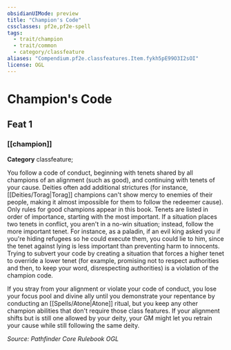 ```yaml
---
obsidianUIMode: preview
title: "Champion's Code"
cssclasses: pf2e,pf2e-spell
tags:
  - trait/champion
  - trait/common
  - category/classfeature
aliases: "Compendium.pf2e.classfeatures.Item.fykh5pE99O3I2sOI"
license: OGL
---
```

# Champion's Code
## Feat 1
### [[champion]]

**Category** classfeature; 




You follow a code of conduct, beginning with tenets shared by all champions of an alignment (such as good), and continuing with tenets of your cause. Deities often add additional strictures (for instance, [[Deities/Torag|Torag]] champions can't show mercy to enemies of their people, making it almost impossible for them to follow the redeemer cause). Only rules for good champions appear in this book. Tenets are listed in order of importance, starting with the most important. If a situation places two tenets in conflict, you aren't in a no-win situation; instead, follow the more important tenet. For instance, as a paladin, if an evil king asked you if you're hiding refugees so he could execute them, you could lie to him, since the tenet against lying is less important than preventing harm to innocents. Trying to subvert your code by creating a situation that forces a higher tenet to override a lower tenet (for example, promising not to respect authorities and then, to keep your word, disrespecting authorities) is a violation of the champion code.

If you stray from your alignment or violate your code of conduct, you lose your focus pool and divine ally until you demonstrate your repentance by conducting an [[Spells/Atone|Atone]] ritual, but you keep any other champion abilities that don't require those class features. If your alignment shifts but is still one allowed by your deity, your GM might let you retrain your cause while still following the same deity.

*Source: Pathfinder Core Rulebook*
*OGL*